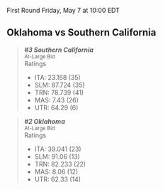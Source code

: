 First Round
Friday, May 7 at 10:00 EDT
## Oklahoma vs Southern California

> ***#3 Southern California***  
> <sub>At-Large Bid</sub>  
> Ratings  
> - ITA: 23.168 (35)  
> - SLM: 87.724 (35)  
> - TRN: 78.739 (41)  
> - MAS: 7.43 (26)  
> - UTR: 64.29 (6)  

> ***#2 Oklahoma***  
> <sub>At-Large Bid</sub>  
> Ratings  
> - ITA: 39.041 (23)  
> - SLM: 91.06 (13)  
> - TRN: 82.233 (22)  
> - MAS: 8.06 (12)  
> - UTR: 62.33 (14)  